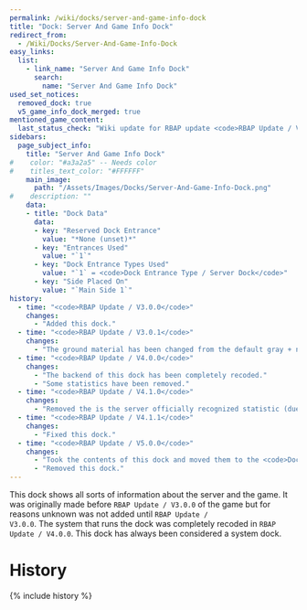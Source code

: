 ```yaml
---
permalink: /wiki/docks/server-and-game-info-dock
title: "Dock: Server And Game Info Dock"
redirect_from:
  - /Wiki/Docks/Server-And-Game-Info-Dock
easy_links:
  list:
    - link_name: "Server And Game Info Dock"
      search:
        name: "Server And Game Info Dock"
used_set_notices:
  removed_dock: true
  v5_game_info_dock_merged: true
mentioned_game_content:
  last_status_check: "Wiki update for RBAP update <code>RBAP Update / V5.2.0</code>"
sidebars:
  page_subject_info:
    title: "Server And Game Info Dock"
#    color: "#a3a2a5" -- Needs color
#    titles_text_color: "#FFFFFF"
    main_image:
      path: "/Assets/Images/Docks/Server-And-Game-Info-Dock.png"
#    description: ""
    data:
    - title: "Dock Data"
      data:
      - key: "Reserved Dock Entrance"
        value: "*None (unset)*"
      - key: "Entrances Used"
        value: "`1`"
      - key: "Dock Entrance Types Used"
        value: "`1` = <code>Dock Entrance Type / Server Dock</code>"
      - key: "Side Placed On"
        value: "`Main Side 1`"
history:
  - time: "<code>RBAP Update / V3.0.0</code>"
    changes:
      - "Added this dock."
  - time: "<code>RBAP Update / V3.0.1</code>"
    changes:
      - "The ground material has been changed from the default gray + no detail."
  - time: "<code>RBAP Update / V4.0.0</code>"
    changes:
      - "The backend of this dock has been completely recoded."
      - "Some statistics have been removed."
  - time: "<code>RBAP Update / V4.1.0</code>"
    changes:
      - "Removed the is the server officially recognized statistic (due to it being pretty pointless)."
  - time: "<code>RBAP Update / V4.1.1</code>"
    changes:
      - "Fixed this dock."
  - time: "<code>RBAP Update / V5.0.0</code>"
    changes:
      - "Took the contents of this dock and moved them to the <code>Dock / Game Info Dock</code>."
      - "Removed this dock."
---
```


This dock shows all sorts of information about the server and the game. It was originally made before <code>RBAP Update / V3.0.0</code> of the game but for reasons unknown was not added until <code>RBAP Update / V3.0.0</code>. The system that runs the dock was completely recoded in <code>RBAP Update / V4.0.0</code>. This dock has always been considered a system dock.

# History

{% include history %}